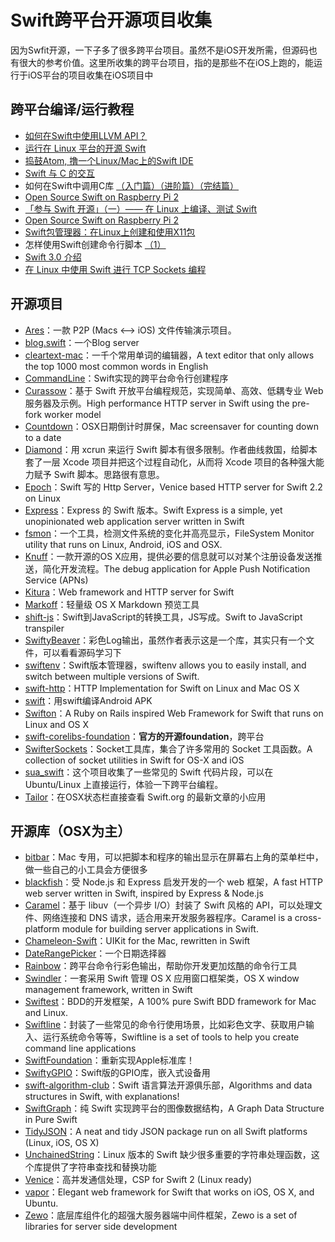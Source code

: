 # Swift跨平台开源项目收集
因为Swfit开源，一下子多了很多跨平台项目。虽然不是iOS开发所需，但源码也有很大的参考价值。这里所收集的跨平台项目，指的是那些不在iOS上跑的，能运行于iOS平台的项目收集在iOS项目中

## 跨平台编译/运行教程
- [如何在Swift中使用LLVM API？][1]
- [运行在 Linux 平台的开源 Swift][2]
- [捣鼓Atom, 撸一个Linux/Mac上的Swift IDE][3]
- [Swift 与 C 的交互][4]
- 如何在Swift中调用C库 [（入门篇）][5][（进阶篇）][6][（完结篇）][7]
- [Open Source Swift on Raspberry Pi 2][8]
- [「参与 Swift 开源」（一）—— 在 Linux 上编译、测试 Swift][9]
- [Open Source Swift on Raspberry Pi 2][10]
- [Swift包管理器：在Linux上创建和使用X11包][11]
- 怎样使用Swift创建命令行脚本 [（1）][12]
- [Swift 3.0 介绍][13]
- [在 Linux 中使用 Swift 进行 TCP Sockets 编程][14]

## 开源项目
- [Ares][15]：一款 P2P (Macs \<–\> iOS) 文件传输演示项目。
- [blog.swift][16]：一个Blog server
- [cleartext-mac][17]：一千个常用单词的编辑器，A text editor that only allows the top 1000 most common words in English
- [CommandLine][18]：Swift实现的跨平台命令行创建程序
- [Curassow][19]：基于 Swift 开放平台编程规范，实现简单、高效、低耦专业 Web 服务器及示例。High performance HTTP server in Swift using the pre-fork worker model
- [Countdown][20]：OSX日期倒计时屏保，Mac screensaver for counting down to a date
- [Diamond][21]：用 xcrun 来运行 Swift 脚本有很多限制。作者曲线救国，给脚本套了一层 Xcode 项目并把这个过程自动化，从而将 Xcode 项目的各种强大能力赋予 Swift 脚本。思路很有意思。
- [Epoch][22]：Swift 写的 Http Server，Venice based HTTP server for Swift 2.2 on Linux
- [Express][23]：Express 的 Swift 版本。Swift Express is a simple, yet unopinionated web application server written in Swift
- [fsmon][24]：一个工具，检测文件系统的变化并高亮显示，FileSystem Monitor utility that runs on Linux, Android, iOS and OSX.
- [Knuff][25]：一款开源的OS X应用，提供必要的信息就可以对某个注册设备发送推送，简化开发流程。The debug application for Apple Push Notification Service (APNs)
- [Kitura][26]：Web framework and HTTP server for Swift
- [Markoff][27]：轻量级 OS X Markdown 预览工具
- [shift-js][28]：Swift到JavaScript的转换工具，JS写成。Swift to JavaScript transpiler
- [SwiftyBeaver][29]：彩色Log输出，虽然作者表示这是一个库，其实只有一个文件，可以看看源码学习下
- [swiftenv][30]：Swift版本管理器，swiftenv allows you to easily install, and switch between multiple versions of Swift.
- [swift-http][31]：HTTP Implementation for Swift on Linux and Mac OS X
- [swift][32]：用swift编译Android APK
- [Swifton][33]：A Ruby on Rails inspired Web Framework for Swift that runs on Linux and OS X
- [swift-corelibs-foundation][34]：**官方的开源foundation**，跨平台
- [SwifterSockets][35]：Socket工具库，集合了许多常用的 Socket 工具函数。A collection of socket utilities in Swift for OS-X and iOS
- [sua\_swift][36]：这个项目收集了一些常见的 Swift 代码片段，可以在 Ubuntu/Linux 上直接运行，体验一下跨平台编程。
- [Tailor][37]：在OSX状态栏直接查看 Swift.org 的最新文章的小应用


## 开源库（OSX为主）
- [bitbar][38]：Mac 专用，可以把脚本和程序的输出显示在屏幕右上角的菜单栏中，做一些自己的小工具会方便很多
- [blackfish][39]：受 Node.js 和 Express 启发开发的一个 web 框架，A fast HTTP web server written in Swift, inspired by Express & Node.js
- [Caramel][40]：基于 libuv（一个异步 I/O）封装了 Swift 风格的 API，可以处理文件、网络连接和 DNS 请求，适合用来开发服务器程序。Caramel is a cross-platform module for building server applications in Swift.
- [Chameleon-Swift][41]：UIKit for the Mac, rewritten in Swift
- [DateRangePicker][42]：一个日期选择器
- [Rainbow][43]：跨平台命令行彩色输出，帮助你开发更加炫酷的命令行工具
- [Swindler][44]：一套采用 Swift 管理 OS X 应用窗口框架类，OS X window management framework, written in Swift
- [Swiftest][45]：BDD的开发框架，A 100% pure Swift BDD framework for Mac and Linux.
- [Swiftline][46]：封装了一些常见的命令行使用场景，比如彩色文字、获取用户输入、运行系统命令等等，Swiftline is a set of tools to help you create command line applications
- [SwiftFoundation][47]：重新实现Apple标准库！
- [SwiftyGPIO][48]：Swift版的GPIO库，嵌入式设备用
- [swift-algorithm-club][49]：Swift 语言算法开源俱乐部，Algorithms and data structures in Swift, with explanations!
- [SwiftGraph][50]：纯 Swift 实现跨平台的图像数据结构，A Graph Data Structure in Pure Swift
- [TidyJSON][51]：A neat and tidy JSON package run on all Swift platforms (Linux, iOS, OS X)
- [UnchainedString][52]：Linux 版本的 Swift 缺少很多重要的字符串处理函数，这个库提供了字符串查找和替换功能
- [Venice][53]：高并发通信处理，CSP for Swift 2 (Linux ready)
- [vapor][54]：Elegant web framework for Swift that works on iOS, OS X, and Ubuntu.
- [Zewo][55]：底层库组件化的超强大服务器端中间件框架，Zewo is a set of libraries for server side development

[1]:	http://www.csdn.net/article/2015-12-07/2826407-Swift
[2]:	http://swiftcafe.io/2015/12/11/swift-linux/ "运行在 Linux 平台的开源 Swift"
[3]:	http://ios.dog/simple-swift-ide-on-atom/ "[翻译]捣鼓Atom, 撸一个Linux/Mac上的Swift IDE"
[4]:	https://realm.io/cn/news/pragma-chris-eidhof-swift-c/ "Swift 与 C 的交互"
[5]:	http://hearrain.com/2015/12/850 "如何在Swift中调用C库（入门篇）"
[6]:	http://hearrain.com/2016/01/853 "如何在Swift中调用C库（进阶篇）"
[7]:	http://hearrain.com/2016/01/855 "如何在Swift中调用C库（完结篇）"
[8]:	http://dev.iachieved.it/iachievedit/open-source-swift-on-raspberry-pi-2/ "Open Source Swift on Raspberry Pi 2"
[9]:	https://autolayout.club/2016/01/01/%E3%80%8C%E5%8F%82%E4%B8%8E-Swift-%E5%BC%80%E6%BA%90%E3%80%8D%EF%BC%88%E4%B8%80%EF%BC%89%E2%80%94%E2%80%94-%E5%9C%A8-Linux-%E4%B8%8A%E7%BC%96%E8%AF%91%E3%80%81%E6%B5%8B%E8%AF%95-Swift/ "「参与 Swift 开源」（一）—— 在 Linux 上编译、测试 Swift"
[10]:	http://dev.iachieved.it/iachievedit/open-source-swift-on-raspberry-pi-2/ "Open Source Swift on Raspberry Pi 2"
[11]:	http://swift.gg/2016/01/13/swift-ubuntu-x11-window-app/ "Swift包管理器：在Linux上创建和使用X11包"
[12]:	http://www.cocoachina.com/swift/20160121/14966.html
[13]:	http://swift.gg/2016/02/25/introducing-swift-3-0/ "Swift 3.0 介绍"
[14]:	http://swift.gg/2016/03/01/tcp-sockets-with-swift-on-linux/ "在 Linux 中使用 Swift 进行 TCP Sockets 编程"
[15]:	https://github.com/indragiek/Ares "Ares"
[16]:	https://github.com/lexrus/blog.swift "blog.swift"
[17]:	https://github.com/mortenjust/cleartext-mac "cleartext-mac"
[18]:	https://github.com/jatoben/CommandLine "CommandLine"
[19]:	https://github.com/kylef/Curassow "Curassow"
[20]:	https://github.com/soffes/Countdown "Countdown"
[21]:	https://github.com/johnno1962/Diamond "Diamond"
[22]:	https://github.com/Zewo/Epoch "Epoch"
[23]:	https://github.com/crossroadlabs/Express "Express"
[24]:	https://github.com/nowsecure/fsmon "fsmon"
[25]:	https://github.com/KnuffApp/Knuff "Knuff"
[26]:	https://github.com/IBM-Swift/Kitura "Kitura"
[27]:	https://github.com/thoughtbot/Markoff "Markoff"
[28]:	https://github.com/shift-js/shift-js "shift-js"
[29]:	https://github.com/skreutzberger/SwiftyBeaver "SwiftyBeaver"
[30]:	https://github.com/kylef/swiftenv "swiftenv"
[31]:	https://github.com/huytd/swift-http "swift-http"
[32]:	https://github.com/SwiftAndroid/swift "swift"
[33]:	https://github.com/necolt/Swifton "Swifton"
[34]:	https://github.com/apple/swift-corelibs-foundation "swift-corelibs-foundation"
[35]:	https://github.com/Swiftrien/SwifterSockets "SwifterSockets"
[36]:	https://github.com/jpedrosa/sua_swift "sua_swift"
[37]:	https://github.com/kimar/Tailor "Tailor"
[38]:	https://github.com/matryer/bitbar "bitbar"
[39]:	https://github.com/elliottminns/blackfish "blackfish"
[40]:	https://github.com/CaramelForSwift/Caramel "Caramel"
[41]:	https://github.com/unifiedh/Chameleon-Swift "Chameleon-Swift"
[42]:	https://github.com/MrMage/DateRangePicker "DateRangePicker"
[43]:	https://github.com/onevcat/Rainbow "Rainbow"
[44]:	https://github.com/tmandry/Swindler "Swindler"
[45]:	https://github.com/bppr/Swiftest "Swiftest"
[46]:	https://github.com/Swiftline/Swiftline "Swiftline"
[47]:	https://github.com/PureSwift/SwiftFoundation "SwiftFoundation"
[48]:	https://github.com/uraimo/SwiftyGPIO "SwiftyGPIO"
[49]:	https://github.com/hollance/swift-algorithm-club "swift-algorithm-club"
[50]:	https://github.com/davecom/SwiftGraph "SwiftGraph"
[51]:	https://github.com/benloong/TidyJSON "TidyJSON"
[52]:	https://github.com/dunkelstern/UnchainedString "UnchainedString"
[53]:	https://github.com/Zewo/Venice "Venice"
[54]:	https://github.com/tannernelson/vapor "vapor"
[55]:	https://github.com/Zewo/Zewo "Zewo"